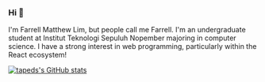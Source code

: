 ### Hi 👋

I'm Farrell Matthew Lim, but people call me Farrell. I'm an undergraduate student at Institut Teknologi Sepuluh Nopember majoring in computer science. I have a strong interest in web programming, particularly within the React ecosystem!

[![tapeds's GitHub stats](https://github-readme-stats.vercel.app/api?username=tapeds)](https://github.com/anuraghazra/github-readme-stats)
